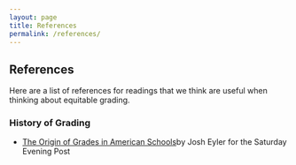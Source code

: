 ```yaml
---
layout: page
title: References
permalink: /references/
---
```


## References ##

Here are a list of references for readings that we think are useful when thinking about equitable grading.

### History of Grading ###
* [The Origin of Grades in American Schools]([https://duckduckgo.com](https://www.saturdayeveningpost.com/2024/02/the-origin-of-grades-in-american-schools/)https://www.saturdayeveningpost.com/2024/02/the-origin-of-grades-in-american-schools/)by Josh Eyler for the Saturday Evening Post
